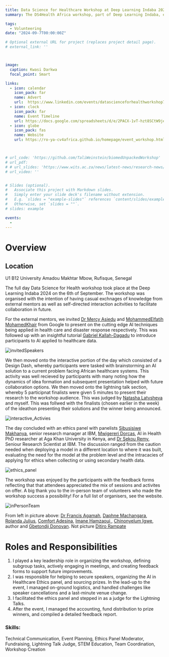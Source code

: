 ```yaml
---
title: Data Science for Healthcare Workshop at Deep Learning Indaba 2024
summary: The DS4Health Africa workshop, part of Deep Learning Indaba, explores deep learning's role in transforming African healthcare through collaboration and knowledge exchange. 

tags:
  - Volunteering
date: "2024-09-7T00:00:00Z"

# Optional external URL for project (replaces project detail page).
# external_link: ''



image:
  caption: Kwasi Darkwa
  focal_point: Smart

links:
  - icon: calendar
    icon_pack: far
    name: Advert
    url:  https://www.linkedin.com/events/datascienceforhealthworkshop7237104016520806401/comments/
  - icon: clock
    icon_pack: far
    name: Event Timeline
    url: https://docs.google.com/spreadsheets/d/e/2PACX-1vT-hzt8SCtW9jefQaRqrlbqQmRYtNz1ITH0pX2SVNduiWumZ-l5aS8LLc_BvSEvPrfW3Dk4M041Q4CM/pubhtml?gid=2136432519&single=true
  - icon: globe
    icon_pack: fas
    name: Website
    url: https://ro-ya-cv4africa.github.io/homepage/event_workshop.html



# url_code: 'https://github.com/TaliWeinstein/biomedUnpackedWorkshop'
# url_pdf: 
# # url_slides: 'https://www.wits.ac.za/news/latest-news/research-news/2021/2021-11/eie-open-day-2021.html'
# url_video: ''


# Slides (optional).
#   Associate this project with Markdown slides.
#   Simply enter your slide deck's filename without extension.
#   E.g. `slides = "example-slides"` references `content/slides/example-slides.md`.
#   Otherwise, set `slides = ""`.
# slides: example

events:
  - 
---
```



# Overview

## Location
U1 B12 University Amadou Makhtar Mbow, Rufisque, Senegal

The full day Data Science for Health workshop took place at the Deep Learning Indaba 2024 on the 6th of September. The workshop was organised with the intention of having casual exchnages of knowledge from external mentors as well as self-directed interaction acitvities to facilitate collaboration in future. 

For the external mentors, we invited [Dr Mercy Asiedu](https://www.linkedin.com/in/mercy-n-asiedu/) and [MohammedElfatih MohamedKhair](https://www.linkedin.com/in/mohammedelfatih-mohamedkhair-0b29b4169/) from Google to present on the cutting edge AI techniques being applied in health care and disaster response respectively. This was followed up with an insightful tutorial [Gabriel Kallah-Dagadu](https://scholar.google.com/citations?user=tjlP04EAAAAJ&hl=en) to introduce participants to AI applied to healthcare data. 


![invitedSpeakers](invitedSpeakers.png)

We then moved onto the interactive portion of the day which consisted of a Design Dash, whereby participants were tasked with brainstorming an AI solution to a current problem facing African healthcare systems. This activity was well recieved by participants with many noting how the dynamics of idea formation and subsequent presentation helped with future collaboration options. We then moved onto the lightning talk section, whereby 5 participnat finalists were given 5 minutes to present their research to the workshop audience. This was judged by [Natasha Latysheva](https://www.linkedin.com/in/nslatysheva/) and myself. This was follwed with the finalists (chosen earlier in the week) of the ideathon presenting their solutions and the winner being announced. 


![interactive_Activies](interactive_Activities.png)


The day concluded with an ethics panel with panelists [Sibusisiwe Makhanya](https://www.linkedin.com/in/sibusisiwe-khuluse-makhanya/), senior research manager at IBM, [Mwigereri Dorcas](https://www.linkedin.com/in/mwigereri-dorcas-497b51b4/), AI in Health PhD researcher at Aga Khan University in Kenya, and [Dr Sekou Remy](https://www.linkedin.com/in/sekoulremy/), Seniour Research Scientist at IBM. The discussion ranged from the caution needed when deploying a model in a different location to where it was built, evaluating the need for the model at the problem level and the intracacies of applying for ethics when collecting or using secondary health data. 


![ethics_panel](ethics_panel.png)


The workshop was enjoyed by the participants with the feedback forms reflecting that that attendees appreciated the mix of sessions and activites on offer. A big thank you to the in-person team of volunteers who made the workshop success a possibility! For a full list of organisers, see the website. 

![inPersonTeam](inPersonTeam.jpg)


From left in picture above: 
[Dr Francis Agamah](https://www.linkedin.com/in/francis-agamah-3a5762115/), [Daphne Machangara](https://www.linkedin.com/in/daphne-machangara-a5688a112/), [Rolanda Julius](https://www.linkedin.com/in/rolanda-julius-388a1b214/), [Comfort Adesina](https://www.linkedin.com/in/comfort-adesina-77808b233/), [Imane Hamzaoui ](https://www.linkedin.com/in/imane-hamzaoui-667514199/), [Chinonyelum Igwe](https://www.linkedin.com/in/chinonyelum-igwe/), author and [Gbetondji Donovan](https://www.linkedin.com/in/gbetondji-dovonon/). Not picture [Ditiro Rampate](https://www.linkedin.com/in/ditiro-rampate-46a999a4/)

# Roles and Responsibilities
1. I played a key leadership role in organizing the workshop, defining subgroup tasks, actively engaging in meetings, and creating feedback forms to support future improvements. 
2. I was responsible for helping to secure speakers, organizing the AI in Healthcare Ethics panel, and sourcing prizes. In the lead-up to the event, I managed on-ground logistics, and handled challenges like speaker cancellations and a last-minute venue change. 
3. I facilitated the ethics panel and stepped in as a judge for the Lightning Talks. 
4. After the event, I managed the accounting, fund distribution to prize winners, and compiled a detailed feedback report. 





### Skills: 
Technical Communication, Event Planning, Ethics Panel Moderator, Fundraising, Lightning Talk Judge, STEM Education, Team Coordination, Workshop Creation
